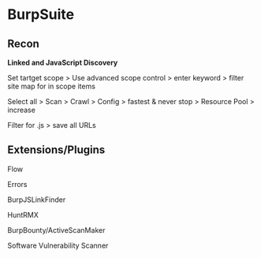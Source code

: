 # BurpSuite

## Recon

**Linked and JavaScript Discovery**

Set tartget scope > Use advanced scope control > enter keyword > filter site map for in scope items

Select all > Scan > Crawl > Config > fastest & never stop > Resource Pool > increase

Filter for .js > save all URLs

## Extensions/Plugins

Flow

Errors

BurpJSLinkFinder

HuntRMX

BurpBounty/ActiveScanMaker

Software Vulnerability Scanner
